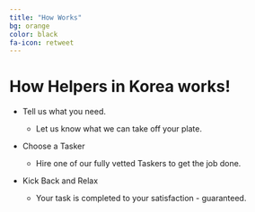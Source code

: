 ```yaml
---
title: "How Works"
bg: orange
color: black
fa-icon: retweet
---
```


# How Helpers in Korea works!
- Tell us what you need.
  * Let us know what we can take off your plate.
  
- Choose a Tasker
  * Hire one of our fully vetted Taskers to get the job done.
  
- Kick Back and Relax
  * Your task is completed to your satisfaction - guaranteed.







